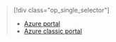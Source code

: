 > [!div class="op_single_selector"]
> * [Azure portal](../articles/storage/storage-e2e-troubleshooting.md)
> * [Azure classic portal](../articles/storage/storage-e2e-troubleshooting-classic-portal.md)
> 
> 

